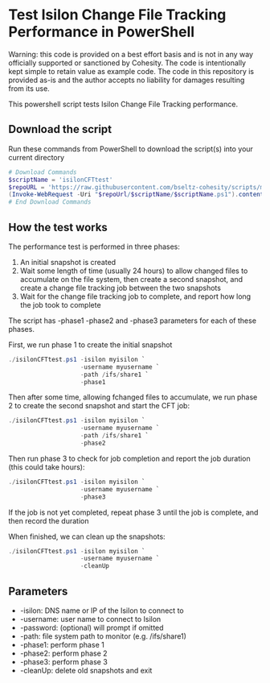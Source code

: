 # Test Isilon Change File Tracking Performance in PowerShell

Warning: this code is provided on a best effort basis and is not in any way officially supported or sanctioned by Cohesity. The code is intentionally kept simple to retain value as example code. The code in this repository is provided as-is and the author accepts no liability for damages resulting from its use.

This powershell script tests Isilon Change File Tracking performance.

## Download the script

Run these commands from PowerShell to download the script(s) into your current directory

```powershell
# Download Commands
$scriptName = 'isilonCFTtest'
$repoURL = 'https://raw.githubusercontent.com/bseltz-cohesity/scripts/master/powershell'
(Invoke-WebRequest -Uri "$repoUrl/$scriptName/$scriptName.ps1").content | Out-File "$scriptName.ps1"; (Get-Content "$scriptName.ps1") | Set-Content "$scriptName.ps1"
# End Download Commands
```

## How the test works

The performance test is performed in three phases:

1) An initial snapshot is created
2) Wait some length of time (usually 24 hours) to allow changed files to accumulate on the file system, then create a second snapshot, and create a change file tracking job between the two snapshots
3) Wait for the change file tracking job to complete, and report how long the job took to complete 

The script has -phase1 -phase2 and -phase3 parameters for each of these phases.

First, we run phase 1 to create the initial snapshot

```powershell
./isilonCFTtest.ps1 -isilon myisilon `
                    -username myusername `
                    -path /ifs/share1 `
                    -phase1
```

Then after some time, allowing fchanged files to accumulate, we run phase 2 to create the second snapshot and start the CFT job:

```powershell
./isilonCFTtest.ps1 -isilon myisilon `
                    -username myusername `
                    -path /ifs/share1 `
                    -phase2
```

Then run phase 3 to check for job completion and report the job duration (this could take hours):

```powershell
./isilonCFTtest.ps1 -isilon myisilon `
                    -username myusername `
                    -phase3
```

If the job is not yet completed, repeat phase 3 until the job is complete, and then record the duration

When finished, we can clean up the snapshots:

```powershell
./isilonCFTtest.ps1 -isilon myisilon `
                    -username myusername `
                    -cleanUp
```

## Parameters

* -isilon: DNS name or IP of the Isilon to connect to
* -username: user name to connect to Isilon
* -password: (optional) will prompt if omitted
* -path: file system path to monitor (e.g. /ifs/share1)
* -phase1: perform phase 1
* -phase2: perform phase 2
* -phase3: perform phase 3
* -cleanUp: delete old snapshots and exit
